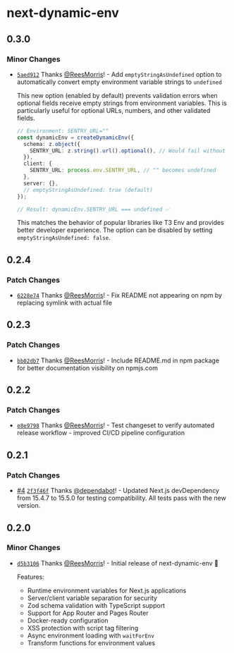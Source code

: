 # next-dynamic-env

## 0.3.0

### Minor Changes

- [`5aed912`](https://github.com/ReesMorris/next-dynamic-env/commit/5aed9124fa443ea8b210a3485b278dd0f00d922b) Thanks [@ReesMorris](https://github.com/ReesMorris)! - Add `emptyStringAsUndefined` option to automatically convert empty environment variable strings to `undefined`

  This new option (enabled by default) prevents validation errors when optional fields receive empty strings from environment variables. This is particularly useful for optional URLs, numbers, and other validated fields.

  ```typescript
  // Environment: SENTRY_URL=""
  const dynamicEnv = createDynamicEnv({
    schema: z.object({
      SENTRY_URL: z.string().url().optional(), // Would fail without this feature
    }),
    client: {
      SENTRY_URL: process.env.SENTRY_URL, // "" becomes undefined
    },
    server: {},
    // emptyStringAsUndefined: true (default)
  });

  // Result: dynamicEnv.SENTRY_URL === undefined ✅
  ```

  This matches the behavior of popular libraries like T3 Env and provides better developer experience. The option can be disabled by setting `emptyStringAsUndefined: false`.

## 0.2.4

### Patch Changes

- [`6228e74`](https://github.com/ReesMorris/next-dynamic-env/commit/6228e74e1bce0319f1fd24b0cbd393dc55906e13) Thanks [@ReesMorris](https://github.com/ReesMorris)! - Fix README not appearing on npm by replacing symlink with actual file

## 0.2.3

### Patch Changes

- [`bb02db7`](https://github.com/ReesMorris/next-dynamic-env/commit/bb02db7880cdda198df3a110d8b44268083d3909) Thanks [@ReesMorris](https://github.com/ReesMorris)! - Include README.md in npm package for better documentation visibility on npmjs.com

## 0.2.2

### Patch Changes

- [`e8e9798`](https://github.com/ReesMorris/next-dynamic-env/commit/e8e9798ddfab70869f962b3cd7cee2f0248c9779) Thanks [@ReesMorris](https://github.com/ReesMorris)! - Test changeset to verify automated release workflow - improved CI/CD pipeline configuration

## 0.2.1

### Patch Changes

- [#4](https://github.com/ReesMorris/next-dynamic-env/pull/4) [`2f3f46f`](https://github.com/ReesMorris/next-dynamic-env/commit/2f3f46ff59d989c42e7a67ecb7cb0ef311133877) Thanks [@dependabot](https://github.com/apps/dependabot)! - Updated Next.js devDependency from 15.4.7 to 15.5.0 for testing compatibility. All tests pass with the new version.

## 0.2.0

### Minor Changes

- [`d5b3106`](https://github.com/ReesMorris/next-dynamic-env/commit/d5b3106978192c2e4a213def0504febc7c18011d) Thanks [@ReesMorris](https://github.com/ReesMorris)! - Initial release of next-dynamic-env 🚀

  Features:

  - Runtime environment variables for Next.js applications
  - Server/client variable separation for security
  - Zod schema validation with TypeScript support
  - Support for App Router and Pages Router
  - Docker-ready configuration
  - XSS protection with script tag filtering
  - Async environment loading with `waitForEnv`
  - Transform functions for environment values
